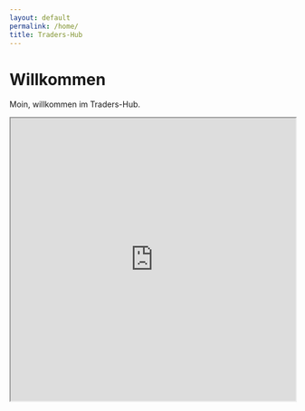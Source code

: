 ```yaml
---
layout: default
permalink: /home/
title: Traders-Hub
---
```

# Willkommen

Moin, willkommen im Traders-Hub.</p>

<iframe src="https://discord.com/widget?id=459426513675223044&theme=dark" width="100%" height="500" allowtransparency="true" sandbox="allow-popups allow-popups-to-escape-sandbox allow-same-origin allow-scripts">
</iframe>
